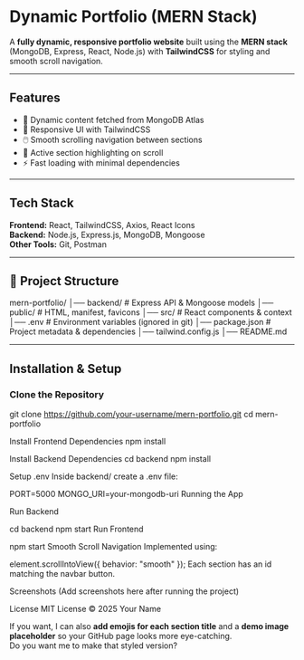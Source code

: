 # Dynamic Portfolio (MERN Stack)

A **fully dynamic, responsive portfolio website** built using the **MERN stack** (MongoDB, Express, React, Node.js) with **TailwindCSS** for styling and smooth scroll navigation.

---

## Features
- 📄 Dynamic content fetched from MongoDB Atlas
- 🎨 Responsive UI with TailwindCSS
- 🖱️ Smooth scrolling navigation between sections
- 📌 Active section highlighting on scroll
- ⚡ Fast loading with minimal dependencies

---

## Tech Stack
**Frontend:** React, TailwindCSS, Axios, React Icons  
**Backend:** Node.js, Express.js, MongoDB, Mongoose  
**Other Tools:** Git, Postman

---

## 📂 Project Structure
mern-portfolio/
│── backend/ # Express API & Mongoose models
│── public/ # HTML, manifest, favicons
│── src/ # React components & context
│── .env # Environment variables (ignored in git)
│── package.json # Project metadata & dependencies
│── tailwind.config.js
│── README.md

---

## Installation & Setup

### Clone the Repository

git clone https://github.com/your-username/mern-portfolio.git
cd mern-portfolio

Install Frontend Dependencies
npm install

Install Backend Dependencies
cd backend
npm install

Setup .env
Inside backend/ create a .env file:

PORT=5000
MONGO_URI=your-mongodb-uri
Running the App

Run Backend

cd backend
npm start
Run Frontend
 
npm start
Smooth Scroll Navigation
Implemented using:

element.scrollIntoView({ behavior: "smooth" });
Each section has an id matching the navbar button.

Screenshots
(Add screenshots here after running the project)

License
MIT License © 2025 Your Name

If you want, I can also **add emojis for each section title** and a **demo image placeholder** so your GitHub page looks more eye-catching.  
Do you want me to make that styled version?